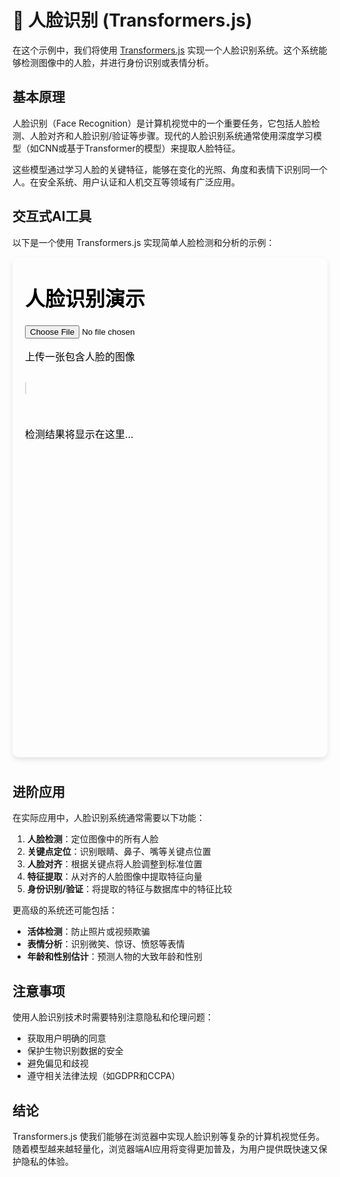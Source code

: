 # 👤 人脸识别 (Transformers.js)

在这个示例中，我们将使用 [Transformers.js](https://huggingface.co/docs/transformers.js/index) 实现一个人脸识别系统。这个系统能够检测图像中的人脸，并进行身份识别或表情分析。

## 基本原理

人脸识别（Face Recognition）是计算机视觉中的一个重要任务，它包括人脸检测、人脸对齐和人脸识别/验证等步骤。现代的人脸识别系统通常使用深度学习模型（如CNN或基于Transformer的模型）来提取人脸特征。

这些模型通过学习人脸的关键特征，能够在变化的光照、角度和表情下识别同一个人。在安全系统、用户认证和人机交互等领域有广泛应用。

## 交互式AI工具

以下是一个使用 Transformers.js 实现简单人脸检测和分析的示例：

<div style="position: relative; padding-bottom: 10px;">
<iframe id="人脸识别示例" style="width: 100%; height: 800px; border: none; border-radius: 10px; box-shadow: 0 4px 8px rgba(0,0,0,0.1);" srcdoc='<!DOCTYPE html>
<html lang="zh">
<head>
    <title>Transformers.js 人脸识别示例</title>
    <script src="https://cdn.jsdelivr.net/npm/@xenova/transformers@2.14.0"></script>
    <style>
        body {
            font-family: Arial, sans-serif;
            max-width: 800px;
            margin: 0 auto;
            padding: 20px;
        }
        .container {
            display: flex;
            flex-direction: column;
            gap: 15px;
        }
        #result {
            margin-top: 20px;
        }
        canvas {
            max-width: 100%;
            border: 1px solid #ddd;
        }
    </style>
</head>
<body>
    <h1>人脸识别演示</h1>
    <div class="container">
        <div>
            <input type="file" id="imageUpload" accept="image/*">
            <p>上传一张包含人脸的图像</p>
        </div>
        <div>
            <canvas id="canvas"></canvas>
        </div>
        <div id="result">
            <p>检测结果将显示在这里...</p>
        </div>
    </div>

    <script>
        // 初始化变量
        let pipeline;
        const resultDiv = document.getElementById(&apos;result&apos;);
        const canvas = document.getElementById(&apos;canvas&apos;);
        const ctx = canvas.getContext(&apos;2d&apos;);
        
        // 加载模型
        async function loadModel() {
            resultDiv.innerHTML = &apos;<p>正在加载模型，请稍候...</p>&apos;;
            
            // 使用对象检测模型来检测人脸
            // 注意：这里使用通用对象检测模型作为简化示例
            // 实际应用中应使用专门的人脸检测和识别模型
            pipeline = await window.pipeline(&apos;object-detection&apos;, &apos;Xenova/detr-resnet-50&apos;);
            
            resultDiv.innerHTML = &apos;<p>模型加载完成！请上传图片。</p>&apos;;
        }
        
        // 处理图像上传
        document.getElementById(&apos;imageUpload&apos;).addEventListener(&apos;change&apos;, async function(e) {
            if (!pipeline) {
                await loadModel();
            }
            
            const file = e.target.files[0];
            if (!file) return;
            
            // 显示图像
            const img = new Image();
            img.onload = async function() {
                // 调整canvas大小
                canvas.width = img.width;
                canvas.height = img.height;
                ctx.drawImage(img, 0, 0);
                
                // 进行对象检测（包括人脸）
                resultDiv.innerHTML = &apos;<p>正在分析图像...</p>&apos;;
                
                try {
                    const result = await pipeline(img);
                    
                    // 筛选人脸结果
                    const faces = result.filter(item => item.label === &apos;person&apos;);
                    
                    // 在canvas上绘制检测框
                    ctx.lineWidth = 3;
                    ctx.strokeStyle = &apos;red&apos;;
                    
                    // 显示结果
                    if (faces.length > 0) {
                        resultDiv.innerHTML = `<p>检测到 ${faces.length} 张人脸</p>`;
                        
                        faces.forEach(face => {
                            const [x1, y1, x2, y2] = face.box;
                            ctx.strokeRect(x1, y1, x2 - x1, y2 - y1);
                            
                            // 在框上方显示置信度
                            ctx.fillStyle = &apos;red&apos;;
                            ctx.font = &apos;16px Arial&apos;;
                            ctx.fillText(`人: ${Math.round(face.score * 100)}%`, x1, y1 > 20 ? y1 - 5 : y1 + 20);
                        });
                    } else {
                        resultDiv.innerHTML = &apos;<p>未检测到人脸</p>&apos;;
                    }
                } catch (error) {
                    resultDiv.innerHTML = `<p>错误: ${error.message}</p>`;
                }
            };
            img.src = URL.createObjectURL(file);
        });
        
        // 页面加载完成后自动加载模型
        window.addEventListener(&apos;DOMContentLoaded&apos;, loadModel);
    </script>
</body>
</html>
'></iframe>
</div>

## 进阶应用

在实际应用中，人脸识别系统通常需要以下功能：

1. **人脸检测**：定位图像中的所有人脸
2. **关键点定位**：识别眼睛、鼻子、嘴等关键点位置
3. **人脸对齐**：根据关键点将人脸调整到标准位置
4. **特征提取**：从对齐的人脸图像中提取特征向量
5. **身份识别/验证**：将提取的特征与数据库中的特征比较

更高级的系统还可能包括：

- **活体检测**：防止照片或视频欺骗
- **表情分析**：识别微笑、惊讶、愤怒等表情
- **年龄和性别估计**：预测人物的大致年龄和性别

## 注意事项

使用人脸识别技术时需要特别注意隐私和伦理问题：

- 获取用户明确的同意
- 保护生物识别数据的安全
- 避免偏见和歧视
- 遵守相关法律法规（如GDPR和CCPA）

## 结论

Transformers.js 使我们能够在浏览器中实现人脸识别等复杂的计算机视觉任务。随着模型越来越轻量化，浏览器端AI应用将变得更加普及，为用户提供既快速又保护隐私的体验。
